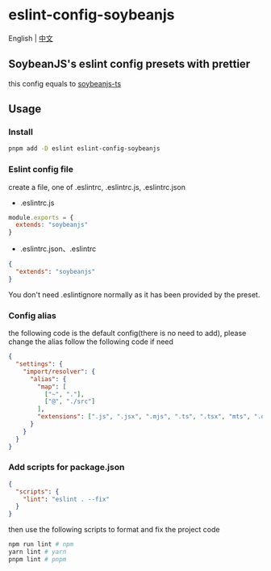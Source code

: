 # eslint-config-soybeanjs

English | [中文](./README.zh_CN.md)

## SoybeanJS's eslint config presets with prettier

this config equals to [soybeanjs-ts](https://www.npmjs.com/package/eslint-config-soybeanjs-ts)

## Usage

### Install

```bash
pnpm add -D eslint eslint-config-soybeanjs
```

### Eslint config file

create a file, one of .eslintrc, .eslintrc.js, .eslintrc.json

- .eslintrc.js

```js
module.exports = {
  extends: "soybeanjs"
}
```

- .eslintrc.json、.eslintrc

```json
{
  "extends": "soybeanjs"
}
```

You don't need .eslintignore normally as it has been provided by the preset.

### Config alias

the following code is the default config(there is no need to add), please change the alias follow the following code if need

```json
{
  "settings": {
    "import/resolver": {
      "alias": {
        "map": [
          ["~", "."],
          ["@", "./src"]
        ],
        "extensions": [".js", ".jsx", ".mjs", ".ts", ".tsx", "mts", ".d.ts"]
      }
    }
  }
}
```

### Add scripts for package.json

```json
{
  "scripts": {
    "lint": "eslint . --fix"
  }
}
```

then use the following scripts to format and fix the project code

```bash
npm run lint # npm
yarn lint # yarn
pnpm lint # pnpm

```
